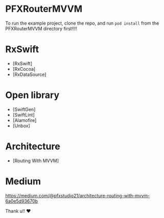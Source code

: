 # PFXRouterMVVM
To run the example project, clone the repo, and run `pod install` from the PFXRouterMVVM directory first!!!!

# RxSwift

- [RxSwift]
- [RxCocoa]
- [RxDataSource]


# Open library

- [SwiftGen]
- [SwiftLint]
- [Alamofire]
- [Unbox]

# Architecture

- [Routing With MVVM]

# Medium

https://medium.com/@pfxstudio21/architecture-routing-with-mvvm-6a0e5d93670b


Thank u!! ❤️
